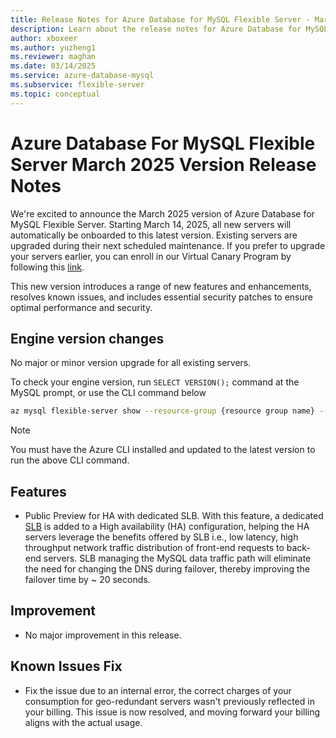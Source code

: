 ```yaml
---
title: Release Notes for Azure Database for MySQL Flexible Server - March 2025
description: Learn about the release notes for Azure Database for MySQL Flexible Server March 2025.
author: xboxeer
ms.author: yuzheng1
ms.reviewer: maghan
ms.date: 03/14/2025
ms.service: azure-database-mysql
ms.subservice: flexible-server
ms.topic: conceptual
---
```


# Azure Database For MySQL Flexible Server March 2025 Version Release Notes

We're excited to announce the March 2025 version of Azure Database for MySQL Flexible Server. Starting March 14, 2025, all new servers will automatically be onboarded to this latest version. Existing servers are upgraded during their next scheduled maintenance. If you prefer to upgrade your servers earlier, you can enroll in our Virtual Canary Program by following this [link](https://aka.ms/mysql/virtual-canary).

This new version introduces a range of new features and enhancements, resolves known issues, and includes essential security patches to ensure optimal performance and security.

## Engine version changes

No major or minor version upgrade for all existing servers.

To check your engine version, run `SELECT VERSION();` command at the MySQL prompt, or use the CLI command below

```bash 
az mysql flexible-server show --resource-group {resource group name} --name {server name} --query "fullVersion"
```
> [!NOTE]  
> You must have the Azure CLI installed and updated to the latest version to run the above CLI command.

## Features

- Public Preview for HA with dedicated SLB. With this feature, a dedicated [SLB](https://learn.microsoft.com/azure/load-balancer/load-balancer-overview) is added to a High availability (HA) configuration, helping the HA servers leverage the benefits offered by SLB i.e., low latency, high throughput network traffic distribution of front-end requests to back-end servers. SLB managing the MySQL data traffic path will eliminate the need for changing the DNS during failover, thereby improving the failover time by ~ 20 seconds.

## Improvement
- No major improvement in this release.

## Known Issues Fix
- Fix the issue due to an internal error, the correct charges of your consumption for geo-redundant servers wasn't previously reflected in your billing. This issue is now resolved, and moving forward your billing aligns with the actual usage.
